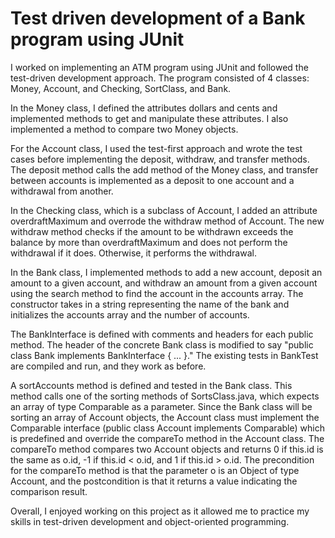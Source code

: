 # Test driven development of a Bank program using JUnit

I worked on implementing an ATM program using JUnit and followed the test-driven development approach. The program consisted of 4 classes: Money, Account, and Checking, SortClass, and Bank.

In the Money class, I defined the attributes dollars and cents and implemented methods to get and manipulate these attributes. I also implemented a method to compare two Money objects.

For the Account class, I used the test-first approach and wrote the test cases before implementing the deposit, withdraw, and transfer methods. The deposit method calls the add method of the Money class, and transfer between accounts is implemented as a deposit to one account and a withdrawal from another.

In the Checking class, which is a subclass of Account, I added an attribute overdraftMaximum and overrode the withdraw method of Account. The new withdraw method checks if the amount to be withdrawn exceeds the balance by more than overdraftMaximum and does not perform the withdrawal if it does. Otherwise, it performs the withdrawal.

In the Bank class, I implemented methods to add a new account, deposit an amount to a given account, and withdraw an amount from a given account using the search method to find the account in the accounts array. The constructor takes in a string representing the name of the bank and initializes the accounts array and the number of accounts.

The BankInterface is defined with comments and headers for each public method. The header of the concrete Bank class is modified to say "public class Bank implements BankInterface { ... }." The existing tests in BankTest are compiled and run, and they work as before.

A sortAccounts method is defined and tested in the Bank class. This method calls one of the sorting methods of SortsClass.java, which expects an array of type Comparable as a parameter. Since the Bank class will be sorting an array of Account objects, the Account class must implement the Comparable interface (public class Account implements Comparable) which is predefined and override the compareTo method in the Account class. The compareTo method compares two Account objects and returns 0 if this.id is the same as o.id, -1 if this.id < o.id, and 1 if this.id > o.id. The precondition for the compareTo method is that the parameter o is an Object of type Account, and the postcondition is that it returns a value indicating the comparison result.

Overall, I enjoyed working on this project as it allowed me to practice my skills in test-driven development and object-oriented programming.

